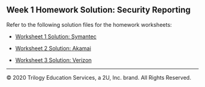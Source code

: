 ## Week 1 Homework Solution: Security Reporting

Refer to the following solution files for the homework worksheets: 

* [Worksheet 1 Solution: Symantec](https://docs.google.com/document/d/1o7UDzgMREwgleWvTi9DluxFfDxXB_Zq6hpDJBW7NBhQ/edit) 

* [Worksheet 2 Solution: Akamai](https://docs.google.com/document/d/1RiQwtHOFqHJXjbWDXsw7CprNdFX0dfFrmoaE1Aj_a_c/edit#heading=h.jk36q573acq1) 

* [Worksheet 3 Solution: Verizon](https://docs.google.com/document/d/1tukPbOVg6QRuNgGXa9S-NAS-MNXNOB8sSZvs0PlbSK8/edit)

---
© 2020 Trilogy Education Services, a 2U, Inc. brand. All Rights Reserved.


